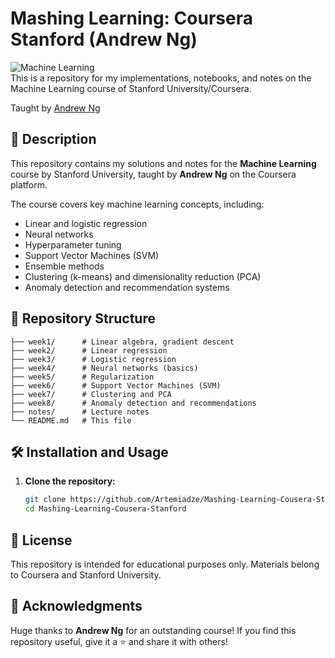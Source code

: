 # Mashing Learning: Coursera Stanford (Andrew Ng)

![Machine Learning](https://upload.wikimedia.org/wikipedia/commons/0/05/Machine_learning.png)\
This is a repository for my implementations, notebooks, and notes on the Machine Learning course of Stanford University/Coursera.

Taught by [Andrew Ng](http://www.andrewng.org/)

## 📌 Description
This repository contains my solutions and notes for the **Machine Learning** course by Stanford University, taught by **Andrew Ng** on the Coursera platform.

The course covers key machine learning concepts, including:
- Linear and logistic regression
- Neural networks
- Hyperparameter tuning
- Support Vector Machines (SVM)
- Ensemble methods
- Clustering (k-means) and dimensionality reduction (PCA)
- Anomaly detection and recommendation systems

## 📂 Repository Structure
```
├── week1/      # Linear algebra, gradient descent
├── week2/      # Linear regression
├── week3/      # Logistic regression
├── week4/      # Neural networks (basics)
├── week5/      # Regularization
├── week6/      # Support Vector Machines (SVM)
├── week7/      # Clustering and PCA
├── week8/      # Anomaly detection and recommendations
├── notes/      # Lecture notes
└── README.md   # This file
```

## 🛠 Installation and Usage
1. **Clone the repository:**
   ```bash
   git clone https://github.com/Artemiadze/Mashing-Learning-Cousera-Stanford.git
   cd Mashing-Learning-Cousera-Stanford
   ```

## 📜 License
This repository is intended for educational purposes only. Materials belong to Coursera and Stanford University.

## 🙌 Acknowledgments
Huge thanks to **Andrew Ng** for an outstanding course! 
If you find this repository useful, give it a ⭐ and share it with others!